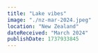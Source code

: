 ```yaml
---
title: "Lake vibes"
image: "./nz-mar-2024.jpeg"
location: "New Zealand"
dateReceived: "March 2024"
publishDate: 1737933845
---
```

